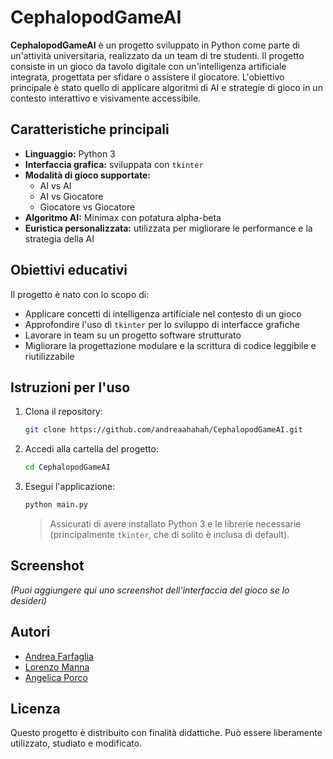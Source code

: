 # CephalopodGameAI

**CephalopodGameAI** è un progetto sviluppato in Python come parte di un'attività universitaria, realizzato da un team di tre studenti. Il progetto consiste in un gioco da tavolo digitale con un'intelligenza artificiale integrata, progettata per sfidare o assistere il giocatore. L'obiettivo principale è stato quello di applicare algoritmi di AI e strategie di gioco in un contesto interattivo e visivamente accessibile.

## Caratteristiche principali

- **Linguaggio:** Python 3
- **Interfaccia grafica:** sviluppata con `tkinter`
- **Modalità di gioco supportate:**
  - AI vs AI
  - AI vs Giocatore
  - Giocatore vs Giocatore
- **Algoritmo AI:** Minimax con potatura alpha-beta
- **Euristica personalizzata:** utilizzata per migliorare le performance e la strategia della AI

## Obiettivi educativi

Il progetto è nato con lo scopo di:
- Applicare concetti di intelligenza artificiale nel contesto di un gioco
- Approfondire l'uso di `tkinter` per lo sviluppo di interfacce grafiche
- Lavorare in team su un progetto software strutturato
- Migliorare la progettazione modulare e la scrittura di codice leggibile e riutilizzabile

## Istruzioni per l'uso

1. Clona il repository:

   ```bash
   git clone https://github.com/andreaahahah/CephalopodGameAI.git
   ```

2. Accedi alla cartella del progetto:

   ```bash
   cd CephalopodGameAI
   ```

3. Esegui l'applicazione:

   ```bash
   python main.py
   ```

   > Assicurati di avere installato Python 3 e le librerie necessarie (principalmente `tkinter`, che di solito è inclusa di default).

## Screenshot

*(Puoi aggiungere qui uno screenshot dell'interfaccia del gioco se lo desideri)*

## Autori

- [Andrea Farfaglia](https://github.com/andreaahahah)
- [Lorenzo Manna](https://github.com/lmann97)
- [Angelica Porco](https://github.com/AngeP02)

## Licenza

Questo progetto è distribuito con finalità didattiche. Può essere liberamente utilizzato, studiato e modificato.